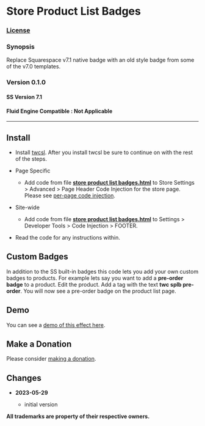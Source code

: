 # Store Product List Badges

### [License][1]

### Synopsis

Replace Squarespace v7.1 native badge with an old style badge from some of the
v7.0 templates.

### Version 0.1.0

#### SS Version 7.1

#### Fluid Engine Compatible : Not Applicable

---

## Install

* Install [twcsl][2]. After you install twcsl be sure to continue on with the
  rest of the steps.
  
* Page Specific

  * Add code from file **[store product list badges.html][3]** to
    Store Settings > Advanced > Page Header Code Injection for the store page.
    Please see [per-page code injection][4].
    
* Site-wide

  * Add code from file **[store product list badges.html][3]** to Settings >
    Developer Tools > Code Injection > FOOTER.
    
* Read the code for any instructions within.

## Custom Badges

In addition to the SS built-in badges this code lets you add your own custom
badges to products. For example lets say you want to add a **pre-order badge**
to a product. Edit the product. Add a tag with the text **twc splb pre-order**.
You will now see a pre-order badge on the product list page.

## Demo

You can see a [demo of this effect here][5].

## Make a Donation

Please consider [making a donation][6].

## Changes

<!-- * **2021-06-15**

  * change code to work on v7.1 and v7.0 (Brine)
  * use twcsl
  * bumped version to 0.1d2
  -->
* **2023-05-29**

  * initial version

**All trademarks are property of their respective owners.**

[1]: https://github.com/tomsWebConsulting/twcsl/blob/main/LICENSE.txt#L1
[2]: https://github.com/tomsWebConsulting/twcsl#install-options
[3]: store%20product%20list%20badges.html#L1
[4]: https://support.squarespace.com/hc/en-us/articles/205815908-Using-code-injection#toc-per-page-code-injection
[5]: https://toms-web-consulting-demos.squarespace.com/store-product-list-badges?password=twcdemos
[6]: https://github.com/tomsWebConsulting/twcsl#make-a-donation
